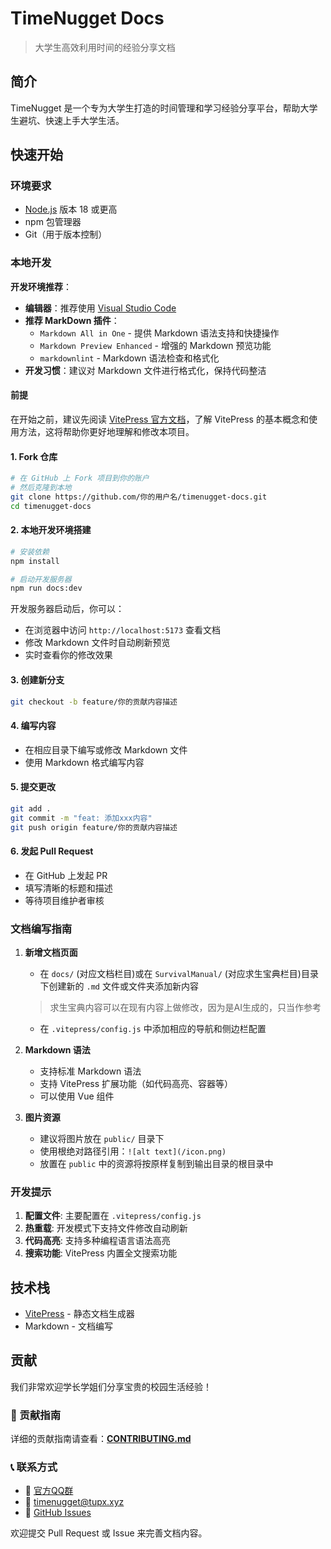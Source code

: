 # TimeNugget Docs

> 大学生高效利用时间的经验分享文档

## 简介

TimeNugget 是一个专为大学生打造的时间管理和学习经验分享平台，帮助大学生避坑、快速上手大学生活。

## 快速开始

### 环境要求

- [Node.js](https://nodejs.org/) 版本 18 或更高
- npm 包管理器
- Git（用于版本控制）

### 本地开发

**开发环境推荐**：

- **编辑器**：推荐使用 [Visual Studio Code](https://code.visualstudio.com/)
- **推荐 MarkDown 插件**：
  - `Markdown All in One` - 提供 Markdown 语法支持和快捷操作
  - `Markdown Preview Enhanced` - 增强的 Markdown 预览功能
  - `markdownlint` - Markdown 语法检查和格式化
- **开发习惯**：建议对 Markdown 文件进行格式化，保持代码整洁

#### 前提

在开始之前，建议先阅读 [VitePress 官方文档](https://vitepress.dev/zh/)，了解 VitePress 的基本概念和使用方法，这将帮助你更好地理解和修改本项目。

#### 1. Fork 仓库

```bash
# 在 GitHub 上 Fork 项目到你的账户
# 然后克隆到本地
git clone https://github.com/你的用户名/timenugget-docs.git
cd timenugget-docs
```

#### 2. 本地开发环境搭建

```bash
# 安装依赖
npm install

# 启动开发服务器
npm run docs:dev
```

开发服务器启动后，你可以：

- 在浏览器中访问 `http://localhost:5173` 查看文档
- 修改 Markdown 文件时自动刷新预览
- 实时查看你的修改效果

#### 3. 创建新分支

```bash
git checkout -b feature/你的贡献内容描述
```

#### 4. 编写内容

- 在相应目录下编写或修改 Markdown 文件
- 使用 Markdown 格式编写内容

#### 5. 提交更改

```bash
git add .
git commit -m "feat: 添加xxx内容"
git push origin feature/你的贡献内容描述
```

#### 6. 发起 Pull Request

- 在 GitHub 上发起 PR
- 填写清晰的标题和描述
- 等待项目维护者审核

### 文档编写指南

1. **新增文档页面**
   - 在 `docs/` (对应文档栏目)或在 `SurvivalManual/` (对应求生宝典栏目)目录下创建新的 `.md` 文件或文件夹添加新内容
   > 求生宝典内容可以在现有内容上做修改，因为是AI生成的，只当作参考
   - 在 `.vitepress/config.js` 中添加相应的导航和侧边栏配置

2. **Markdown 语法**
   - 支持标准 Markdown 语法
   - 支持 VitePress 扩展功能（如代码高亮、容器等）
   - 可以使用 Vue 组件

3. **图片资源**
   - 建议将图片放在 `public/` 目录下
   - 使用根绝对路径引用：`![alt text](/icon.png)`
   - 放置在 `public` 中的资源将按原样复制到输出目录的根目录中

### 开发提示

1. **配置文件**: 主要配置在 `.vitepress/config.js`
2. **热重载**: 开发模式下支持文件修改自动刷新
3. **代码高亮**: 支持多种编程语言语法高亮
4. **搜索功能**: VitePress 内置全文搜索功能

## 技术栈

- [VitePress](https://vitepress.dev/) - 静态文档生成器
- Markdown - 文档编写

## 贡献

我们非常欢迎学长学姐们分享宝贵的校园生活经验！

### 🤝 贡献指南

详细的贡献指南请查看：**[CONTRIBUTING.md](CONTRIBUTING.md)**

### 📞 联系方式

- 🔗 [官方QQ群](https://qm.qq.com/q/N80scRlJmi)
- 📧 [timenugget@tupx.xyz](mailto:timenugget@tupx.xyz)
- 💬 [GitHub Issues](https://github.com/TimeNugget/timenugget-docs/issues)

欢迎提交 Pull Request 或 Issue 来完善文档内容。
